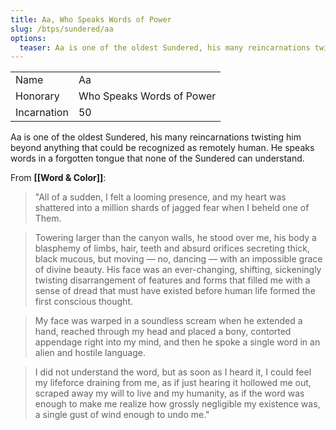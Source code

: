 ```yaml
---
title: Aa, Who Speaks Words of Power 
slug: /btps/sundered/aa
options:
  teaser: Aa is one of the oldest Sundered, his many reincarnations twisting him beyond anything that could be recognized as remotely human. He speaks words in a forgotten tongue that shape reality to his will.
---
```


|             |                    |
| ----------- | ------------------ |
| Name        | Aa            |
| Honorary    | Who Speaks Words of Power |
| Incarnation | 50                  |

Aa is one of the oldest Sundered, his many reincarnations twisting him beyond anything that could be recognized as remotely human. He speaks words in a forgotten tongue that none of the Sundered can understand.

From **[[Word & Color]]**:

> "All of a sudden, I felt a looming presence, and my heart was shattered into a million shards of jagged fear when I beheld one of Them.

> Towering larger than the canyon walls, he stood over me, his body a blasphemy of limbs, hair, teeth and absurd orifices secreting thick, black mucous, but moving — no, dancing — with an impossible grace of divine beauty. His face was an ever-changing, shifting, sickeningly twisting disarrangement of features and forms that filled me with a sense of dread that must have existed before human life formed the first conscious thought.

> My face was warped in a soundless scream when he extended a hand, reached through my head and placed a bony, contorted appendage right into my mind, and then he spoke a single word in an alien and hostile language.

> I did not understand the word, but as soon as I heard it, I could feel my lifeforce draining from me, as if just hearing it hollowed me out, scraped away my will to live and my humanity, as if the word was enough to make me realize how grossly negligible my existence was, a single gust of wind enough to undo me."
